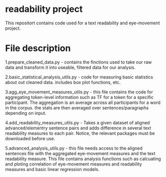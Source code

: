 # readability project

This repositort contains code used for a text readability and eye-movement project.

# File description
1.prepare_cleaned_data.py - contains the finctions used to take our raw data and transform it into useable, filtered data for our analysis.

2.basic_statistical_analysis_utils.py - code for measuring basic statistics about out cleaned data. includes box plot functions, etc.

3.agg_eye_movement_measures_utils.py - this file contains the code for aggregating token-level information such as TF for a token for a specific participant. The aggregation is an average across all participants for a word in the corpus. the stats are then averaged over sentences/paragraphs depending on input.

4.add_readability_measures_utils.py - Takes a given dataset of aligned advanced/elementry sentence pairs and adds difference in several text readability measures to each pair. Notice, the relevant packages must be downloaded before use.

5.advanced_analysis_utils.py - this file needs access to the aligned sentences file with the aggregated eye-movement measures and the text readability measure. This file contains analysis functions such as calcuating and ploting correlation of eye-movement measures and readability measures and basic linear regression models.
